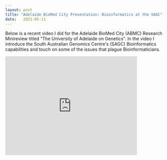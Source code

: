 ```yaml
---
layout: post
title: "Adelaide BioMed City Presentation: Bioinformatics at the SAGC"
date:   2021-05-11
---
```


Below is a recent video I did for the Adelaide BioMed City (ABMC) Research Minireview titled "The University of Adelaide on Genetics".
In the video I introduce the South Australian Genomics Centre's (SAGC) Bioinformatics capabilities and touch on some of the issues that plague Bioinformaticians.

<iframe width="420" height="315" src="https://youtu.be/lz6RoHNNJEw?t=891" frameborder="0" allowfullscreen></iframe>

